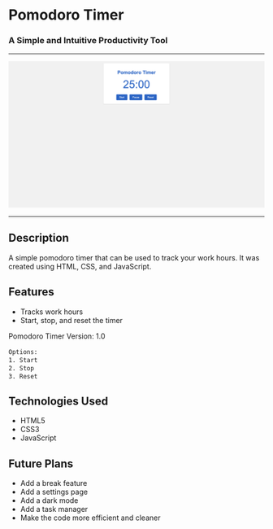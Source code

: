 # Pomodoro Timer
### A Simple and Intuitive Productivity Tool  

---

![Pomodoro Timer Screenshot](screenshots/starting-page.png)

---

## Description

A simple pomodoro timer that can be used to track your work hours. It was created using HTML, CSS, and JavaScript. 

## Features

- Tracks work hours
- Start, stop, and reset the timer

Pomodoro Timer
Version: 1.0

```
Options:
1. Start
2. Stop
3. Reset
```

## Technologies Used
- HTML5
- CSS3
- JavaScript

## Future Plans
- Add a break feature
- Add a settings page
- Add a dark mode
- Add a task manager
- Make the code more efficient and cleaner

